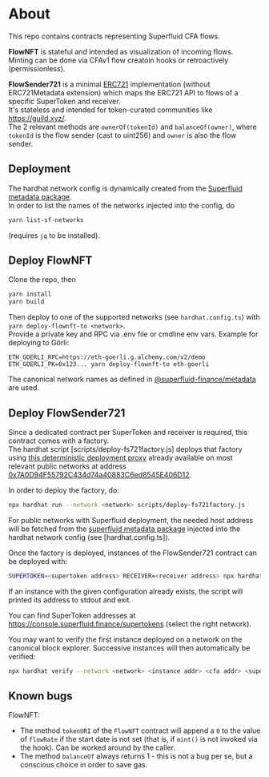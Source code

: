 # About

This repo contains contracts representing Superfluid CFA flows.

**FlowNFT** is stateful and intended as visualization of incoming flows.  
Minting can be done via CFAv1 flow creatoin hooks or retroactively (permissionless).

**FlowSender721** is a minimal [ERC721](https://eips.ethereum.org/EIPS/eip-721) implementation (without ERC721Metadata extension)
which maps the ERC721 API to flows of a specific SuperToken and receiver.  
It's stateless and intended for token-curated communities like https://guild.xyz/.  
The 2 relevant methods are `ownerOf(tokenId)` and `balanceOf(owner)`,
where `tokenId` is the flow sender (cast to uint256) and `owner` is also the flow sender.

## Deployment

The hardhat network config is dynamically created from the [Superfluid metadata package](https://github.com/superfluid-finance/metadata).  
In order to list the names of the networks injected into the config, do
```sh
yarn list-sf-networks
```
(requires `jq` to be installed).

## Deploy FlowNFT

Clone the repo, then

```sh
yarn install
yarn build
```

Then deploy to one of the supported networks (see `hardhat.config.ts`) with `yarn deploy-flownft-to <network>`.  
Provide a private key and RPC via .env file or cmdline env vars.
Example for deploying to Görli:
```
ETH_GOERLI_RPC=https://eth-goerli.g.alchemy.com/v2/demo ETH_GOERLI_PK=0x123... yarn deploy-flownft-to eth-goerli
```

The canonical network names as defined in [@superfluid-finance/metadata](https://github.com/superfluid-finance/metadata) are used.

## Deploy FlowSender721

Since a dedicated contract per SuperToken and receiver is required, this contract comes with a factory.  
The hardhat script [scripts/deploy-fs721factory.js] deploys that factory using [this deterministic deployment proxy](https://github.com/Zoltu/deterministic-deployment-proxy) already available on most relevant public networks at address [0x7A0D94F55792C434d74a40883C6ed8545E406D12](https://blockscan.com/address/0x7A0D94F55792C434d74a40883C6ed8545E406D12).

In order to deploy the factory, do:
```sh
npx hardhat run --network <network> scripts/deploy-fs721factory.js
```

For public networks with Superfluid deployment, the needed host address will be fetched from the [superfluid metadata package](https://github.com/superfluid-finance/metadata) injected into the hardhat network config (see [hardhat.config.ts]).

Once the factory is deployed, instances of the FlowSender721 contract can be deployed with:
```sh
SUPERTOKEN=<supertoken address> RECEIVER=<receiver address> npx hardhat run --network <network> scripts/deploy-fs721.js
```

If an instance with the given configuration already exists, the script will printed its address to stdout and exit.

You can find SuperToken addresses at https://console.superfluid.finance/supertokens (select the right network).

You may want to verify the first instance deployed on a network on the canonical block explorer. Successive instances will then automatically be verified:
```sh
npx hardhat verify --network <network> <instance addr> <cfa addr> <supertoken addr> <receiver addr>
```

## Known bugs

FlowNFT:  
* The method `tokenURI` of the `FlowNFT` contract will append a `0` to the value of `flowRate` if the start date is not set (that is, if `mint()` is not invoked via the hook). Can be worked around by the caller.
* The method `balanceOf` always returns 1 - this is not a bug per se, but a conscious choice in order to save gas.